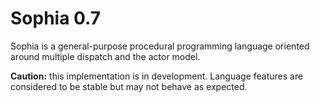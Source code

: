 # Sophia 0.7

Sophia is a general-purpose procedural programming language oriented around multiple dispatch and the actor model.

**Caution:** this implementation is in development. Language features are considered to be stable but may not behave as expected.
